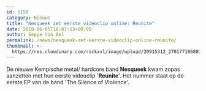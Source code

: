 ```yaml
---
id: 5150
category: Nieuws
title: "Nesqueek zet eerste videoclip online: Reunite"
date: 2018-06-05T18:07:13+00:00
author: Seppe Van Ael
permalink: /news/nesqueek-zet-eerste-videoclip-online-reunite/
thumbnail: >-
  https://res.cloudinary.com/rockxxl/image/upload/20915312_270177186803004_6625770714375054695_n.jpg
---
```

De nieuwe Kempische metal/ hardcore band **Nesqueek** kwam zopas aanzetten met hun eerste videoclip '**Reunite**'. Het nummer staat op de eerste EP van de band 'The Silence of Violence'.
